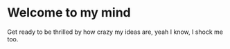 # Welcome to my mind

Get ready to be thrilled by how crazy my ideas are, yeah I know, I shock me too.

